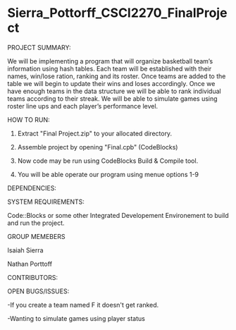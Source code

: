 # Sierra_Pottorff_CSCI2270_FinalProject

PROJECT SUMMARY:


We will be implementing a program that will organize basketball team’s information 
using hash tables. Each team will be established with their names, win/lose ration, 
ranking and its roster. Once teams are added to the table we will begin to update 
their wins and loses accordingly. Once we have enough teams in the data structure 
we will be able to rank individual teams according to their streak. We will be able 
to simulate games using roster line ups and each player’s performance level.

HOW TO RUN:

1) Extract "Final Project.zip" to your allocated directory.

2) Assemble project by opening "Final.cpb" (CodeBlocks)

3) Now code may be run using CodeBlocks Build & Compile tool.

4) You will be able operate our program using menue options 1-9


DEPENDENCIES:

SYSTEM REQUIREMENTS:

Code::Blocks or some other Integrated Developement Environement to build and run the project.

GROUP MEMEBERS

Isaiah Sierra

Nathan Porttoff

CONTRIBUTORS:

OPEN BUGS/ISSUES:

-If you create a team named F it doesn't get ranked.

-Wanting to simulate games using player status


